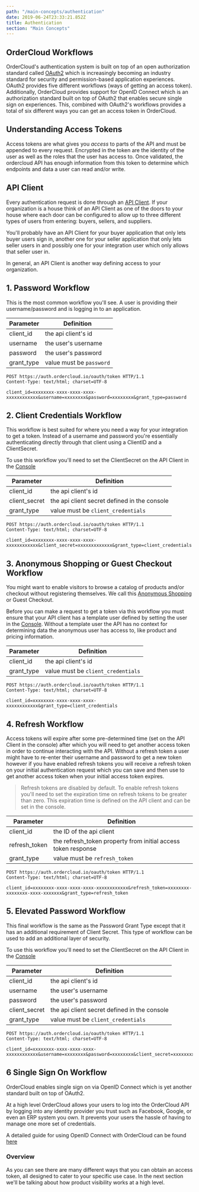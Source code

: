 ```yaml
---
path: "/main-concepts/authentication"
date: 2019-06-24T23:33:21.852Z
title: Authentication
section: "Main Concepts"
---
```


## OrderCloud Workflows

OrderCloud's authentication system is built on top of an open authorization standard called [OAuth2](https://oauth.net/2/) which is increasingly becoming an industry standard for security and permission-based application experiences. OAuth2 provides five different workflows (ways of getting an access token). Additionally, OrderCloud provides support for OpenID Connect which is an authorization standard built on top of OAuth2 that enables secure single sign on experiences. This, combined with OAuth2's workflows provides a total of six different ways you can get an access token in OrderCloud.

## Understanding Access Tokens

Access tokens are what gives you *access* to parts of the API and must be appended to every request. Encrypted in the token are the identity of the user as well as the roles that the user has access to. Once validated, the ordercloud API has enough information from this token to determine which endpoints and data a user can read and/or write.

## API Client

Every authentication request is done through an [API Client](TODO:add-link-to-api-client). If your organization is a house think of an API Client as one of the doors to your house where each door can be configured to allow up to three different types of users from entering: buyers, sellers, and suppliers.

You'll probably have an API Client for your buyer application that only lets buyer users sign in, another one for your seller application that only lets seller users in and possibly one for your integration user which only allows that seller user in.

In general, an API Client is another way defining access to your organization.

## 1. Password Workflow

This is the most common workflow you'll see. A user is providing their username/password and is logging in to an application.

| Parameter  | Definition                    |
|------------|-------------------------------|
| client_id  | the api client's id           |
| username   | the user's username           |
| password   | the user's password           |
| grant_type | value must be `password`      |

```http
POST https://auth.ordercloud.io/oauth/token HTTP/1.1
Content-Type: text/html; charset=UTF-8

client_id=xxxxxxxx-xxxx-xxxx-xxxx-xxxxxxxxxxxx&username=xxxxxxxx&password=xxxxxxxx&grant_type=password
```

## 2. Client Credentials Workflow

This workflow is best suited for where you need a way for your integration to get a token. Instead of a username and password you're essentially authenticating directly through that client using a ClientID and a ClientSecret.

To use this workflow you'll need to set the ClientSecret on the API Client in the [Console](TODO:link-to-console)

| Parameter     | Definition                                    |
|---------------|-----------------------------------------------|
| client_id     | the api client's id                           |
| client_secret | the api client secret defined in the console  |
| grant_type    | value must be `client_credentials`            |

```http
POST https://auth.ordercloud.io/oauth/token HTTP/1.1
Content-Type: text/html; charset=UTF-8

client_id=xxxxxxxx-xxxx-xxxx-xxxx-xxxxxxxxxxxx&client_secret=xxxxxxxxxxxxx&grant_type=client_credentials
```

## 3. Anonymous Shopping or Guest Checkout Workflow

You might want to enable visitors to browse a catalog of products and/or checkout without registering themselves. We call this [Anonymous Shopping](TODO:add-link-to-anon-shopping-guide) or Guest Checkout.

Before you can make a request to get a token via this workflow you must ensure that your API client has a template user defined by setting the user in the [Console](TODO:-add-link-to-console). Without a template user the API has no context for determining data the anonymous user has access to, like product and pricing information.

| Parameter  | Definition                         |
|------------|------------------------------------|
| client_id  | the api client's id                |
| grant_type | value must be `client_credentials` |

```http
POST https://auth.ordercloud.io/oauth/token HTTP/1.1
Content-Type: text/html; charset=UTF-8

client_id=xxxxxxxx-xxxx-xxxx-xxxx-xxxxxxxxxxxx&grant_type=client_credentials
```

## 4. Refresh Workflow

Access tokens will expire after some pre-determined time (set on the API Client in the console) after which you will need to get another access token in order to continue interacting with the API. Without a refresh token a user might have to re-enter their username and password to get a new token however if you have enabled refresh tokens you will receive a refresh token on your initial authentication request which you can save and then use to get another access token when your initial access token expires.

>Refresh tokens are disabled by default. To enable refresh tokens you'll need to set the expiration time on refresh tokens to be greater than zero. This expiration time is defined on the API client and can be set in the console.

| Parameter     | Definition                                                    |
|---------------|---------------------------------------------------------------|
| client_id     | the ID of the api client                                      |
| refresh_token | the refresh_token property from initial access token response |
| grant_type    | value must be `refresh_token`                                 |

```http
POST https://auth.ordercloud.io/oauth/token HTTP/1.1
Content-Type: text/html; charset=UTF-8

client_id=xxxxxxxx-xxxx-xxxx-xxxx-xxxxxxxxxxxx&refresh_token=xxxxxxxx-xxxxxxxx-xxxx-xxxxxxx&grant_type=refresh_token
```

## 5. Elevated Password Workflow

This final workflow is the same as the Password Grant Type except that it has an additional requirement of Client Secret. This type of workflow can be used to add an additional layer of security.

To use this workflow you'll need to set the ClientSecret on the API Client in the [Console](TODO:-link-to-console)

| Parameter     | Definition                                   |
|---------------|----------------------------------------------|
| client_id     | the api client's id                          |
| username      | the user's username                          |
| password      | the user's password                          |
| client_secret | the api client secret defined in the console |
| grant_type    | value must be `client_credentials`           |

```http
POST https://auth.ordercloud.io/oauth/token HTTP/1.1
Content-Type: text/html; charset=UTF-8

client_id=xxxxxxxx-xxxx-xxxx-xxxx-xxxxxxxxxxxx&username=xxxxxxxx&password=xxxxxxxx&client_secret=xxxxxxxxxxxxx&grant_type=client_credentials
```

## 6 Single Sign On Workflow

OrderCloud enables single sign on via OpenID Connect which is yet another standard built on top of OAuth2. 

At a high level OrderCloud allows your users to log into the OrderCloud API by logging into any identity provider you trust such as Facebook, Google, or even an ERP system you own. It prevents your users the hassle of having to manage one more set of credentials.

A detailed guide for using OpenID Connect with OrderCloud can be found [here](TODO:-link-to-OpenID-connect-guide)

### Overview

As you can see there are many different ways that you can obtain an access token, all designed to cater to your specific use case. In the next section we'll be talking about how product visibility works at a high level.
